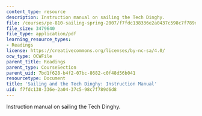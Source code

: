```yaml
---
content_type: resource
description: Instruction manual on sailing the Tech Dinghy.
file: /courses/pe-810-sailing-spring-2007/f7fdc138336e2a0437c598c7f789d6d8_booklet.pdf
file_size: 3479640
file_type: application/pdf
learning_resource_types:
- Readings
license: https://creativecommons.org/licenses/by-nc-sa/4.0/
ocw_type: OCWFile
parent_title: Readings
parent_type: CourseSection
parent_uid: 7bd1f628-b4f2-07bc-8682-c0f48d56b041
resourcetype: Document
title: 'Sailing and the Tech Dinghy: Instruction Manual'
uid: f7fdc138-336e-2a04-37c5-98c7f789d6d8
---
```

Instruction manual on sailing the Tech Dinghy.